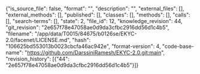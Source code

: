 {"is_source_file": false, "format": "", "description": "", "external_files": [], "external_methods": [], "published": [], "classes": [], "methods": [], "calls": [], "search-terms": [], "state": 2, "file_id": 12, "knowledge_revision": 44, "git_revision": "2e657f78e47058ae0d9da3cfbc2916dd56d1c4b5", "filename": "/app/data/T0015/84675/b0126se/EKYC-2.0/facenet/LICENSE.md", "hash": "106625bd553013b0023cbcfa46ac942e", "format-version": 4, "code-base-name": "https://github.com/DarssiniRamesh/EKYC-2.0.git:main", "revision_history": [{"44": "2e657f78e47058ae0d9da3cfbc2916dd56d1c4b5"}]}